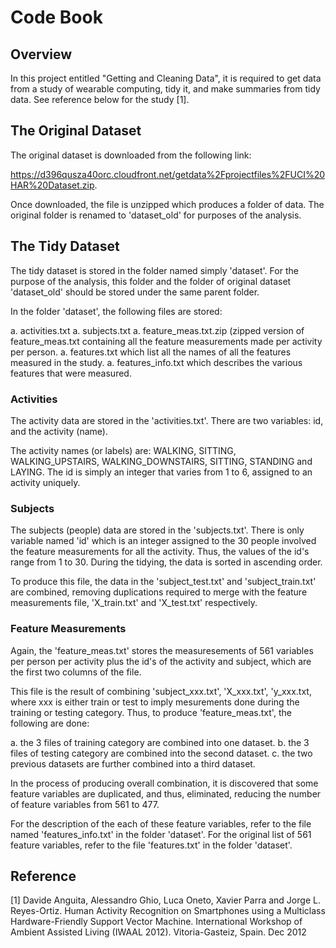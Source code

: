 # Code Book
## Overview
In this project entitled "Getting and Cleaning Data", it is required to get data from a study of wearable computing, tidy it, and make summaries from tidy data. See reference below for the study [1].

## The Original Dataset

The original dataset is downloaded from the following link:

https://d396qusza40orc.cloudfront.net/getdata%2Fprojectfiles%2FUCI%20HAR%20Dataset.zip.

Once downloaded, the file is unzipped which produces a folder of data. The original folder is renamed to 'dataset_old' for purposes of the analysis.

## The Tidy Dataset

The tidy dataset is stored in the folder named simply 'dataset'. For the purpose of the analysis, this folder and the folder of original dataset 'dataset_old' should be stored under the same parent folder.

In the folder 'dataset', the following files are stored:

 a.  activities.txt
 a.  subjects.txt
 a.  feature_meas.txt.zip (zipped version of feature_meas.txt containing all the feature measurements made per activity per person.
 a.  features.txt which list all the names of all the features measured in the study.
 a.  features_info.txt which describes the various features that were measured.

### Activities
The activity data are stored in the 'activities.txt'. There are two variables: id, and the activity (name). 

The activity names (or labels) are: WALKING, SITTING, WALKING_UPSTAIRS, WALKING_DOWNSTAIRS, SITTING, STANDING and LAYING. 
The id is simply an integer that varies from 1 to 6, assigned to an activity uniquely.

### Subjects
The subjects (people) data are stored in the 'subjects.txt'. There is only variable named 'id' which is an integer assigned to the 30 people involved the feature measurements for all the activity. Thus, the values of the id's range from 1 to 30. During the tidying, the data is sorted in ascending order.

To produce this file, the data in the 'subject_test.txt' and 'subject_train.txt' are combined, removing duplications required to merge with the feature measurements file, 'X_train.txt' and 'X_test.txt' respectively.

### Feature Measurements
Again, the 'feature_meas.txt' stores the measuresements of 561 variables per person per activity plus the id's of the activity and subject, which are the first two columns of the file.

This file is the result of combining 'subject_xxx.txt', 'X_xxx.txt', 'y_xxx.txt, where xxx is either train or test to imply mesurements done during the training or testing category. Thus, to produce 'feature_meas.txt', the following are done:

a. the 3 files of training category are combined into one dataset.
b. the 3 files of testing category are combined into the second dataset.
c. the two previous datasets are further combined into a third dataset. 

In the process of producing overall combination, it is discovered that some feature variables are duplicated, and thus, eliminated, reducing the number of feature variables from 561 to 477.

For the description of the each of these feature variables, refer to the file named 'features_info.txt' in the folder 'dataset'. For the original list of 561 feature variables, refer to the file 'features.txt' in the folder 'dataset'.

## Reference

[1] Davide Anguita, Alessandro Ghio, Luca Oneto, Xavier Parra and Jorge L. Reyes-Ortiz. Human Activity Recognition on Smartphones using a Multiclass Hardware-Friendly Support Vector Machine. International Workshop of Ambient Assisted Living (IWAAL 2012). Vitoria-Gasteiz, Spain. Dec 2012


